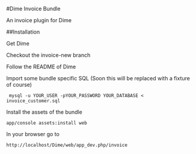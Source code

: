 #Dime Invoice Bundle

An invoice plugin for Dime

##Installation


Get Dime

Checkout the invoice-new branch

Follow the README of Dime

Import some bundle specific SQL (Soon this will be replaced with a fixture of
course)

     mysql -u YOUR_USER -pYOUR_PASSWORD YOUR_DATABASE < invoice_customer.sql

Install the assets of the bundle

    app/console assets:install web

In your browser go to 

    http://localhost/Dime/web/app_dev.php/invoice

